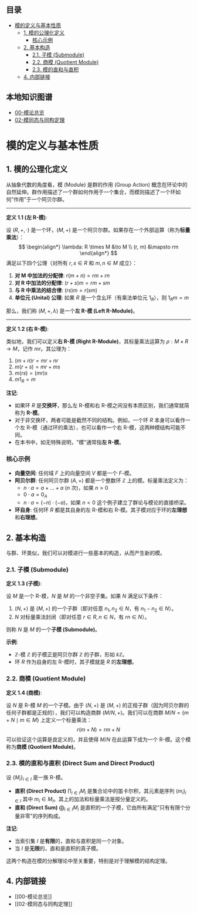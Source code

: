 <!-- 本地目录区块 -->
## 目录
- [模的定义与基本性质](#模的定义与基本性质)
  - [1. 模的公理化定义](#1-模的公理化定义)
    - [核心示例](#核心示例)
  - [2. 基本构造](#2-基本构造)
    - [2.1. 子模 (Submodule)](#21-子模-submodule)
    - [2.2. 商模 (Quotient Module)](#22-商模-quotient-module)
    - [2.3. 模的直和与直积](#23-模的直和与直积)
  - [4. 内部链接](#4-内部链接)

<!-- 本地知识图谱区块 -->
## 本地知识图谱
- [00-模论总览](./00-模论总览.md)
- [02-模同态与同构定理](./02-模同态与同构定理.md)

# 模的定义与基本性质

## 1. 模的公理化定义

从抽象代数的角度看，模 (Module) 是群的作用 (Group Action) 概念在环论中的自然延伸。群作用描述了一个群如何作用于一个集合，而模则描述了一个环如何"作用"于一个阿贝尔群。

---

**定义 1.1 (左 R-模)**:

设 $(R, +, \cdot)$ 是一个环，$(M, +)$ 是一个阿贝尔群。如果存在一个外部运算（称为**标量乘法**）：
$$
\begin{align*}
\lambda: R \times M &\to M \\
(r, m) &\mapsto rm
\end{align*}
$$
满足以下四个公理（对所有 $r, s \in R$ 和 $m, n \in M$ 成立）：

1. **对 M 中加法的分配律**: $r(m + n) = rm + rn$
2. **对 R 中加法的分配律**: $(r + s)m = rm + sm$
3. **与 R 中乘法的结合律**: $(rs)m = r(sm)$
4. **单位元 (Unital) 公理**: 如果 $R$ 是一个含幺环（有乘法单位元 $1_R$），则 $1_R m = m$

那么，我们称 $(M, +, \lambda)$ 是一个**左 R-模 (Left R-Module)**。

---

**定义 1.2 (右 R-模)**:

类似地，我们可以定义**右 R-模 (Right R-Module)**，其标量乘法运算为 $\rho: M \times R \to M$，记作 $mr$。其公理为：

1. $(m + n)r = mr + nr$
2. $m(r + s) = mr + ms$
3. $m(rs) = (mr)s$
4. $m 1_R = m$

**注记**:

- 如果环 $R$ 是**交换环**，那么左 R-模和右 R-模之间没有本质区别，我们通常就简称为 **R-模**。
- 对于非交换环，两者可能是截然不同的结构。例如，一个环 $R$ 本身可以看作一个左 R-模（通过环的乘法），也可以看作一个右 R-模，这两种模结构可能不同。
- 在本书中，如无特殊说明，"模"通常指**左 R-模**。

### 核心示例

- **向量空间**: 任何域 $F$ 上的向量空间 $V$ 都是一个 $F$-模。
- **阿贝尔群**: 任何阿贝尔群 $(A, +)$ 都是一个整数环 $\mathbb{Z}$ 上的模。标量乘法定义为：
  - $n \cdot a = a + \dots + a$ ($n$ 次)，如果 $n > 0$
  - $0 \cdot a = 0_A$
  - $n \cdot a = (-n) \cdot (-a)$，如果 $n < 0$
  这个例子建立了群论与模论的直接桥梁。
- **环自身**: 任何环 $R$ 都是其自身的左 R-模和右 R-模。其子模对应于环的**左理想**和**右理想**。

## 2. 基本构造

与群、环类似，我们可以对模进行一些基本的构造，从而产生新的模。

### 2.1. 子模 (Submodule)

**定义 1.3 (子模)**:

设 $M$ 是一个 R-模，$N$ 是 $M$ 的一个非空子集。如果 $N$ 满足以下条件：

1. $(N, +)$ 是 $(M, +)$ 的一个子群（即对任意 $n_1, n_2 \in N$，有 $n_1 - n_2 \in N$）。
2. $N$ 对标量乘法封闭（即对任意 $r \in R, n \in N$，有 $rn \in N$）。

则称 $N$ 是 $M$ 的一个**子模 (Submodule)**。

**示例**:

- $\mathbb{Z}$-模 $\mathbb{Z}$ 的子模正是阿贝尔群 $\mathbb{Z}$ 的子群，形如 $k\mathbb{Z}$。
- 环 $R$ 作为自身的左 R-模时，其子模就是 $R$ 的**左理想**。

### 2.2. 商模 (Quotient Module)

**定义 1.4 (商模)**:

设 $N$ 是 R-模 $M$ 的一个子模。由于 $(N, +)$ 是 $(M, +)$ 的正规子群（因为阿贝尔群的任何子群都是正规的），我们可以构造商群 $(M/N, +)$。我们可以在商群 $M/N = \{m+N \mid m \in M\}$ 上定义一个标量乘法：
$$ r(m+N) = rm+N $$
可以验证这个运算是良定义的，并且使得 $M/N$ 在此运算下成为一个 R-模。这个模称为**商模 (Quotient Module)**。

### 2.3. 模的直和与直积 (Direct Sum and Direct Product)

设 $\{M_i\}_{i \in I}$ 是一族 R-模。

- **直积 (Direct Product)** $\prod_{i \in I} M_i$ 是集合论中的笛卡尔积，其元素是序列 $(m_i)_{i \in I}$ 其中 $m_i \in M_i$。其上的加法和标量乘法是按分量定义的。
- **直和 (Direct Sum)** $\bigoplus_{i \in I} M_i$ 是直积的一个子模，它由所有满足"只有有限个分量非零"的序列构成。

**注记**:

- 当索引集 $I$ 是**有限**的，直和与直积是同一个对象。
- 当 $I$ 是**无限**的，直和是直积的真子模。

这两个构造在模的分解理论中至关重要，特别是对于理解模的结构定理。

## 4. 内部链接

- [[00-模论总览]]
- [[02-模同态与同构定理]]
